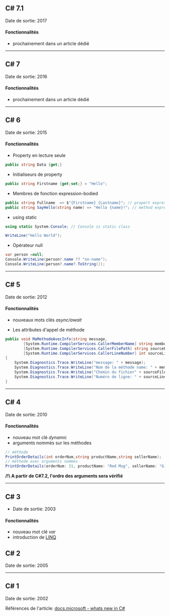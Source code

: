 ﻿---
tags: dotnet
---


## C# 7.1
Date de sortie: 2017
#### Fonctionnalités
- prochainement dans un article dédié

**************************************************
## C# 7
Date de sortie: 2016

#### Fonctionnalités
- prochainement dans un article dédié

**************************************************
## C# 6
Date de sortie: 2015

#### Fonctionnalités
- Property en lecture seule
```csharp
public string Data {get;}
````
- Initialiseurs de property
```csharp
public string Firstname {get;set;} = "Hello";
````
- Membres de fonction expression-bodied
```csharp
public string Fullname  => $"{Firstname} {Lastname}"; // propert expression-bodied
public string SayHello(string name) => "Hello {name}!"; // method expression-bodied
````
- using static
```csharp
using static System.Console; // Console is static class

WriteLine("Hello World");
````
- Opérateur null
```csharp
var person =null;
Console.WriteLine(person?.name ?? "no-name");
Console.WriteLine(person?.name?.ToString());
````

**************************************************
## C# 5
Date de sortie: 2012
#### Fonctionnalités
* nouveaux mots clés *async/await* 

* Les attributes d\'appel de méthode
```csharp
public void MaMethodeAvecInfo(string message,  
        [System.Runtime.CompilerServices.CallerMemberName] string memberName = "",  
        [System.Runtime.CompilerServices.CallerFilePath] string sourceFilePath = "",  
        [System.Runtime.CompilerServices.CallerLineNumber] int sourceLineNumber = 0)  
{  
    System.Diagnostics.Trace.WriteLine("message: " + message);  
    System.Diagnostics.Trace.WriteLine("Nom de la méthode name: " + memberName + " = MaMethodeAvecInfo");  
    System.Diagnostics.Trace.WriteLine("Chemin du fichier" + sourceFilePath + " = C:\...\file.cs");  
    System.Diagnostics.Trace.WriteLine("Numéro de ligne: " + sourceLineNumber + " = ");  
}  
````
**************************************************
## C# 4
Date de sortie: 2010
#### Fonctionnalités
* nouveau mot clé *dynamic* 
* arguments nommés sur les méthodes
```csharp
// méthode
PrintOrderDetails(int orderNum,string productName,string sellerName);
// méthode avec arguments nommés
PrintOrderDetails(orderNum: 31, productName: "Red Mug", sellerName: "Gift Shop");
````
**/!\ A partir de C#7.2, l'ordre des arguments sera vérifié**
**************************************************
## C# 3
- Date de sortie: 2003
#### Fonctionnalités
* nouveau mot clé *var* 
* introduction de [LINQ](https://docs.microsoft.com/fr-fr/dotnet/csharp/programming-guide/concepts/linq/index)

## C# 2
Date de sortie: 2005
**************************************************
## C# 1
Date de sortie: 2002

Références de l'article:
[docs.microsoft - whats new in C# ](https://docs.microsoft.com/fr-fr/dotnet/csharp/whats-new/)
